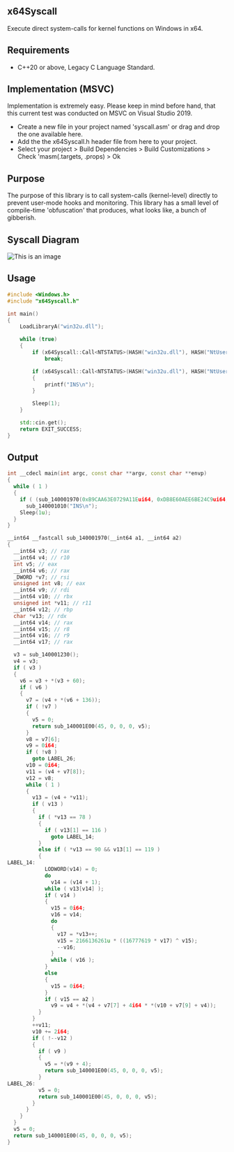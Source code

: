## x64Syscall
Execute direct system-calls for kernel functions on Windows in x64.

## Requirements
- C++20 or above, Legacy C Language Standard.

## Implementation (MSVC)
Implementation is extremely easy. Please keep in mind before hand, that this current test was conducted on MSVC on Visual Studio 2019.
- Create a new file in your project named 'syscall.asm' or drag and drop the one available here.
- Add the the x64Syscall.h header file from here to your project.
- Select your project > Build Dependencies > Build Customizations > Check 'masm(.targets, .props) > Ok
 
## Purpose
The purpose of this library is to call system-calls (kernel-level) directly to prevent user-mode hooks and monitoring. This library has a small level of compile-time 'obfuscation' that produces, what looks like, a bunch of gibberish.

## Syscall Diagram
![This is an image](https://i.imgur.com/RvkIrKj.png)

## Usage
```cpp
#include <Windows.h>
#include "x64Syscall.h"

int main()
{
    LoadLibraryA("win32u.dll");

    while (true)
    {
        if (x64Syscall::Call<NTSTATUS>(HASH("win32u.dll"), HASH("NtUserGetAsyncKeyState"), VK_DELETE) & 1)
            break;

        if (x64Syscall::Call<NTSTATUS>(HASH("win32u.dll"), HASH("NtUserGetAsyncKeyState"), VK_INSERT) & 1)
        {
            printf("INS\n");
        }

        Sleep(1);
    }

    std::cin.get();
    return EXIT_SUCCESS;
}
```

## Output
```cpp
int __cdecl main(int argc, const char **argv, const char **envp)
{
  while ( 1 )
  {
    if ( (sub_140001970(0xB9CAA63E0729A11Eui64, 0xDB8E60AEE6BE24C9ui64, envp) & 1) != 0 )
      sub_140001010("INS\n");
    Sleep(1u);
  }
}
```

```cpp
__int64 __fastcall sub_140001970(__int64 a1, __int64 a2)
{
  __int64 v3; // rax
  __int64 v4; // r10
  int v5; // eax
  __int64 v6; // rax
  _DWORD *v7; // rsi
  unsigned int v8; // eax
  __int64 v9; // rdi
  __int64 v10; // rbx
  unsigned int *v11; // r11
  __int64 v12; // rbp
  char *v13; // rdx
  __int64 v14; // rax
  __int64 v15; // r8
  __int64 v16; // r9
  __int64 v17; // rax

  v3 = sub_140001230();
  v4 = v3;
  if ( v3 )
  {
    v6 = v3 + *(v3 + 60);
    if ( v6 )
    {
      v7 = (v4 + *(v6 + 136));
      if ( !v7 )
      {
        v5 = 0;
        return sub_140001E00(45, 0, 0, 0, v5);
      }
      v8 = v7[6];
      v9 = 0i64;
      if ( !v8 )
        goto LABEL_26;
      v10 = 0i64;
      v11 = (v4 + v7[8]);
      v12 = v8;
      while ( 1 )
      {
        v13 = (v4 + *v11);
        if ( v13 )
        {
          if ( *v13 == 78 )
          {
            if ( v13[1] == 116 )
              goto LABEL_14;
          }
          else if ( *v13 == 90 && v13[1] == 119 )
          {
LABEL_14:
            LODWORD(v14) = 0;
            do
              v14 = (v14 + 1);
            while ( v13[v14] );
            if ( v14 )
            {
              v15 = 0i64;
              v16 = v14;
              do
              {
                v17 = *v13++;
                v15 = 2166136261u * ((16777619 * v17) ^ v15);
                --v16;
              }
              while ( v16 );
            }
            else
            {
              v15 = 0i64;
            }
            if ( v15 == a2 )
              v9 = v4 + *(v4 + v7[7] + 4i64 * *(v10 + v7[9] + v4));
          }
        }
        ++v11;
        v10 += 2i64;
        if ( !--v12 )
        {
          if ( v9 )
          {
            v5 = *(v9 + 4);
            return sub_140001E00(45, 0, 0, 0, v5);
          }
LABEL_26:
          v5 = 0;
          return sub_140001E00(45, 0, 0, 0, v5);
        }
      }
    }
  }
  v5 = 0;
  return sub_140001E00(45, 0, 0, 0, v5);
}
```
